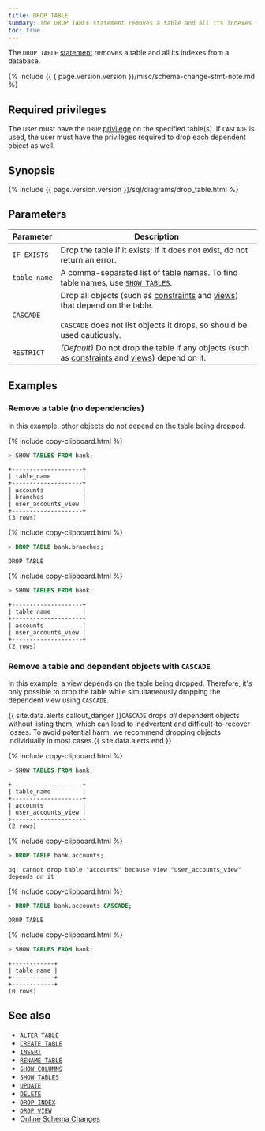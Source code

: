 ```yaml
---
title: DROP TABLE
summary: The DROP TABLE statement removes a table and all its indexes from a database.
toc: true
---
```


The `DROP TABLE` [statement](sql-statements.html) removes a table and all its indexes from a database.

{%  include {{ { page.version.version  }}/misc/schema-change-stmt-note.md %}

## Required privileges

The user must have the `DROP` [privilege](authorization.html#assign-privileges) on the specified table(s). If `CASCADE` is used, the user must have the privileges required to drop each dependent object as well.

## Synopsis

<section>{%  include {{  page.version.version  }}/sql/diagrams/drop_table.html %}</section>

## Parameters

Parameter | Description
----------|------------
`IF EXISTS`   | Drop the table if it exists; if it does not exist, do not return an error.
`table_name`  | A comma-separated list of table names. To find table names, use [`SHOW TABLES`](show-tables.html).
`CASCADE` | Drop all objects (such as [constraints](constraints.html) and [views](views.html)) that depend on the table.<br><br>`CASCADE` does not list objects it drops, so should be used cautiously.
`RESTRICT`    | _(Default)_ Do not drop the table if any objects (such as [constraints](constraints.html) and [views](views.html)) depend on it.

## Examples

### Remove a table (no dependencies)

In this example, other objects do not depend on the table being dropped.

{%  include copy-clipboard.html %}
~~~ sql
> SHOW TABLES FROM bank;
~~~

~~~
+--------------------+
| table_name         |
+--------------------+
| accounts           |
| branches           |
| user_accounts_view |
+--------------------+
(3 rows)
~~~

{%  include copy-clipboard.html %}
~~~ sql
> DROP TABLE bank.branches;
~~~

~~~
DROP TABLE
~~~

{%  include copy-clipboard.html %}
~~~ sql
> SHOW TABLES FROM bank;
~~~

~~~
+--------------------+
| table_name         |
+--------------------+
| accounts           |
| user_accounts_view |
+--------------------+
(2 rows)
~~~

### Remove a table and dependent objects with `CASCADE`

In this example, a view depends on the table being dropped. Therefore, it's only possible to drop the table while simultaneously dropping the dependent view using `CASCADE`.

{{ site.data.alerts.callout_danger }}<code>CASCADE</code> drops <em>all</em> dependent objects without listing them, which can lead to inadvertent and difficult-to-recover losses. To avoid potential harm, we recommend dropping objects individually in most cases.{{ site.data.alerts.end }}

{%  include copy-clipboard.html %}
~~~ sql
> SHOW TABLES FROM bank;
~~~

~~~
+--------------------+
| table_name         |
+--------------------+
| accounts           |
| user_accounts_view |
+--------------------+
(2 rows)
~~~

{%  include copy-clipboard.html %}
~~~ sql
> DROP TABLE bank.accounts;
~~~

~~~
pq: cannot drop table "accounts" because view "user_accounts_view" depends on it
~~~

{%  include copy-clipboard.html %}
~~~sql
> DROP TABLE bank.accounts CASCADE;
~~~

~~~
DROP TABLE
~~~

{%  include copy-clipboard.html %}
~~~ sql
> SHOW TABLES FROM bank;
~~~

~~~
+------------+
| table_name |
+------------+
+------------+
(0 rows)
~~~

## See also

- [`ALTER TABLE`](alter-table.html)
- [`CREATE TABLE`](create-table.html)
- [`INSERT`](insert.html)
- [`RENAME TABLE`](rename-table.html)
- [`SHOW COLUMNS`](show-columns.html)
- [`SHOW TABLES`](show-tables.html)
- [`UPDATE`](update.html)
- [`DELETE`](delete.html)
- [`DROP INDEX`](drop-index.html)
- [`DROP VIEW`](drop-view.html)
- [Online Schema Changes](online-schema-changes.html)
